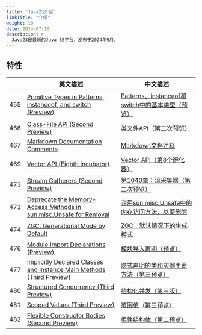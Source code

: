 ```yaml
---
title: "Java23介绍"
linkTitle: "介绍"
weight: 10
date: 2024-07-18
description: >
  Java23是最新的Java SE平台，发布于2024年9月。
---
```




## 特性

|      | 英文描述                                                     | 中文描述                                                     |
| ---- | ------------------------------------------------------------ | ------------------------------------------------------------ |
| 455  | [Primitive Types in Patterns, instanceof, and switch (Preview) ](https://openjdk.org/jeps/455) | [Patterns、instanceof和switch中的基本类型（预览）](https://openjdk.org/jeps/455) |
| 466  | [Class-File API (Second Preview) ](https://openjdk.org/jeps/466) | [类文件API（第二次预览）](https://openjdk.org/jeps/466)      |
| 467  | [Markdown Documentation Comments ](https://openjdk.org/jeps/467) | [Markdown文档注释](https://openjdk.org/jeps/467)             |
| 469  | [Vector API (Eighth Incubator)](https://openjdk.org/jeps/469) | [Vector API（第8个孵化器）](https://openjdk.org/jeps/469)    |
| 473  | [Stream Gatherers (Second Preview) ](https://openjdk.org/jeps/473) | [第1040章：流采集器（第二次预览）](https://openjdk.org/jeps/473) |
| 471  | [Deprecate the Memory-Access Methods in sun.misc.Unsafe for Removal ](https://openjdk.org/jeps/471) | [弃用sun.misc.Unsafe中的内存访问方法，以便删除](https://openjdk.org/jeps/471) |
| 474  | [ZGC: Generational Mode by Default ](https://openjdk.org/jeps/474) | [ZGC：默认情况下的生成模式](https://openjdk.org/jeps/474)    |
| 476  | [Module Import Declarations (Preview) ](https://openjdk.org/jeps/476) | [模块导入声明（预览）](https://openjdk.org/jeps/476)         |
| 477  | [Implicitly Declared Classes and Instance Main Methods (Third Preview) ](https://openjdk.org/jeps/477) | [隐式声明的类和实例主要方法（第三预览）](https://openjdk.org/jeps/477) |
| 480  | [Structured Concurrency (Third Preview) ](https://openjdk.org/jeps/480) | [结构化并发（第三版）](https://openjdk.org/jeps/480)         |
| 481  | [Scoped Values (Third Preview) ](https://openjdk.org/jeps/481) | [范围值（第三预览）](https://openjdk.org/jeps/481)           |
| 482  | [Flexible Constructor Bodies (Second Preview) ](https://openjdk.org/jeps/482) | [柔性结构体（第二预览）](https://openjdk.org/jeps/482)       |
